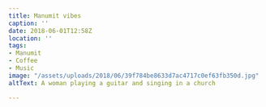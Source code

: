 ```yaml
---
title: Manumit vibes
caption: ''
date: 2018-06-01T12:58Z
location: ''
tags:
- Manumit
- Coffee
- Music
image: "/assets/uploads/2018/06/39f784be8633d7ac4717c0ef63fb350d.jpg"
altText: A woman playing a guitar and singing in a church

---
```

